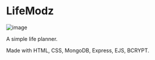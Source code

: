 # LifeModz
![image](https://user-images.githubusercontent.com/52431957/69693431-474a8080-10a3-11ea-990c-3f81d8d67e23.png)

A simple life planner.

Made with HTML, CSS, MongoDB, Express, EJS, BCRYPT.
